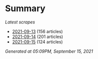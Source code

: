# Summary
*Latest scrapes*
* [2021-09-13](https://github.com/nuuuwan/news_lk/blob/data/news_lk.2021-09-13.json) (156 articles)
* [2021-09-14](https://github.com/nuuuwan/news_lk/blob/data/news_lk.2021-09-14.json) (201 articles)
* [2021-09-15](https://github.com/nuuuwan/news_lk/blob/data/news_lk.2021-09-15.json) (124 articles)

*Generated at 05:09PM, September 15, 2021*